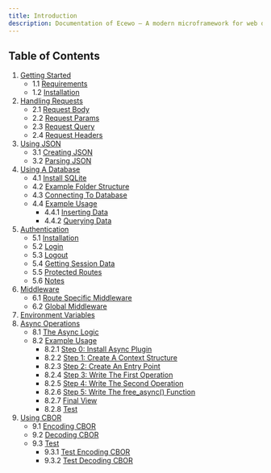 ```yaml
---
title: Introduction
description: Documentation of Ecewo — A modern microframework for web development in C
---
```


## Table of Contents

1. [Getting Started](/docs/getting-started)
    - 1.1 [Requirements](/docs/getting-started#requirements)
    - 1.2 [Installation](/docs/getting-started#installation)
2. [Handling Requests](/docs/handling-requests)
    - 2.1 [Request Body](/docs/handling-requests#request-body)
    - 2.2 [Request Params](/docs/handling-requests#request-params)
    - 2.3 [Request Query](/docs/handling-requests#request-query)
    - 2.4 [Request Headers](/docs/handling-requests#request-headers)
3. [Using JSON](/docs/using-json)
    - 3.1 [Creating JSON](/docs/using-json#creating-json)
    - 3.2 [Parsing JSON](/docs/using-json#parsing-json)
4. [Using A Database](/docs/using-a-database)
    - 4.1 [Install SQLite](/docs/using-a-database#install-sqlite)
    - 4.2 [Example Folder Structure](/docs/using-a-database#example-folder-structure)
    - 4.3 [Connecting To Database](/docs/using-a-database#connecting-to-database)
    - 4.4 [Example Usage](/docs/using-a-database#example-usage)
        - 4.4.1 [Inserting Data](/docs/using-a-database#inserting-data)
        - 4.4.2 [Querying Data](/docs/using-a-database#querying-data)
5. [Authentication](/docs/authentication)
    - 5.1 [Installation](/docs/authentication#installation)
    - 5.2 [Login](/docs/authentication#login)
    - 5.3 [Logout](/docs/authentication#logout)
    - 5.4 [Getting Session Data](/docs/authentication#getting-session-data)
    - 5.5 [Protected Routes](/docs/authentication#protected-routes)
    - 5.6 [Notes](/docs/authentication#notes)
6. [Middleware](/docs/middleware)
    - 6.1 [Route Specific Middleware](/docs/middleware#route-specific-middleware)
    - 6.2 [Global Middleware](/docs/middleware#global-middleware)
7. [Environment Variables](/docs/environment-variables)
8. [Async Operations](/docs/async-operations)
    - 8.1 [The Async Logic](/docs/async-operations#the-async-logic)
    - 8.2 [Example Usage](/docs/async-operations#example-usage)
        - 8.2.1 [Step 0: Install Async Plugin](/docs/async-operations#install-async-plugin)
        - 8.2.2 [Step 1: Create A Context Structure](/docs/async-operations#step-1-create-a-context-structure)
        - 8.2.3 [Step 2: Create An Entry Point](/docs/async-operations#step-2-create-an-entry-point)
        - 8.2.4 [Step 3: Write The First Operation](http://localhost:4321/docs/async-operations#step-3-write-the-first-operation)
        - 8.2.5 [Step 4: Write The Second Operation](http://localhost:4321/docs/async-operations#step-4-write-the-second-operation)
        - 8.2.6 [Step 5: Write The free_async() Function](/docs/async-operations#step-5-write-the-free_async-function)
        - 8.2.7 [Final View](/docs/async-operations#final-view)
        - 8.2.8 [Test](/docs/async-operations#test)
9. [Using CBOR](/docs/using-cbor)
    - 9.1 [Encoding CBOR](/docs/using-cbor#encoding-cbor)
    - 9.2 [Decoding CBOR](/docs/using-cbor#decoding-cbor)
    - 9.3 [Test](/docs/using-cbor#test)
        - 9.3.1 [Test Encoding CBOR](/docs/using-cbor/#test-encoding-cbor)
        - 9.3.2 [Test Decoding CBOR](/docs/using-cbor/#testing-decoding-cbor)
